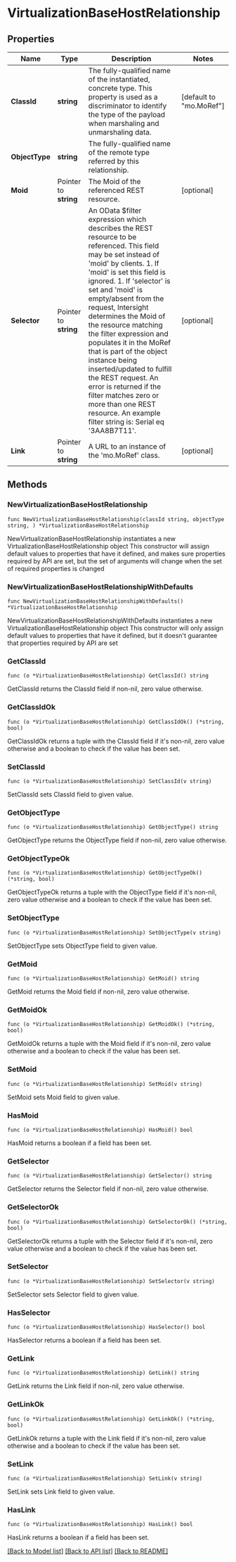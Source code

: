 # VirtualizationBaseHostRelationship

## Properties

Name | Type | Description | Notes
------------ | ------------- | ------------- | -------------
**ClassId** | **string** | The fully-qualified name of the instantiated, concrete type. This property is used as a discriminator to identify the type of the payload when marshaling and unmarshaling data. | [default to "mo.MoRef"]
**ObjectType** | **string** | The fully-qualified name of the remote type referred by this relationship. | 
**Moid** | Pointer to **string** | The Moid of the referenced REST resource. | [optional] 
**Selector** | Pointer to **string** | An OData $filter expression which describes the REST resource to be referenced. This field may be set instead of &#39;moid&#39; by clients. 1. If &#39;moid&#39; is set this field is ignored. 1. If &#39;selector&#39; is set and &#39;moid&#39; is empty/absent from the request, Intersight determines the Moid of the resource matching the filter expression and populates it in the MoRef that is part of the object instance being inserted/updated to fulfill the REST request. An error is returned if the filter matches zero or more than one REST resource. An example filter string is: Serial eq &#39;3AA8B7T11&#39;. | [optional] 
**Link** | Pointer to **string** | A URL to an instance of the &#39;mo.MoRef&#39; class. | [optional] 

## Methods

### NewVirtualizationBaseHostRelationship

`func NewVirtualizationBaseHostRelationship(classId string, objectType string, ) *VirtualizationBaseHostRelationship`

NewVirtualizationBaseHostRelationship instantiates a new VirtualizationBaseHostRelationship object
This constructor will assign default values to properties that have it defined,
and makes sure properties required by API are set, but the set of arguments
will change when the set of required properties is changed

### NewVirtualizationBaseHostRelationshipWithDefaults

`func NewVirtualizationBaseHostRelationshipWithDefaults() *VirtualizationBaseHostRelationship`

NewVirtualizationBaseHostRelationshipWithDefaults instantiates a new VirtualizationBaseHostRelationship object
This constructor will only assign default values to properties that have it defined,
but it doesn't guarantee that properties required by API are set

### GetClassId

`func (o *VirtualizationBaseHostRelationship) GetClassId() string`

GetClassId returns the ClassId field if non-nil, zero value otherwise.

### GetClassIdOk

`func (o *VirtualizationBaseHostRelationship) GetClassIdOk() (*string, bool)`

GetClassIdOk returns a tuple with the ClassId field if it's non-nil, zero value otherwise
and a boolean to check if the value has been set.

### SetClassId

`func (o *VirtualizationBaseHostRelationship) SetClassId(v string)`

SetClassId sets ClassId field to given value.


### GetObjectType

`func (o *VirtualizationBaseHostRelationship) GetObjectType() string`

GetObjectType returns the ObjectType field if non-nil, zero value otherwise.

### GetObjectTypeOk

`func (o *VirtualizationBaseHostRelationship) GetObjectTypeOk() (*string, bool)`

GetObjectTypeOk returns a tuple with the ObjectType field if it's non-nil, zero value otherwise
and a boolean to check if the value has been set.

### SetObjectType

`func (o *VirtualizationBaseHostRelationship) SetObjectType(v string)`

SetObjectType sets ObjectType field to given value.


### GetMoid

`func (o *VirtualizationBaseHostRelationship) GetMoid() string`

GetMoid returns the Moid field if non-nil, zero value otherwise.

### GetMoidOk

`func (o *VirtualizationBaseHostRelationship) GetMoidOk() (*string, bool)`

GetMoidOk returns a tuple with the Moid field if it's non-nil, zero value otherwise
and a boolean to check if the value has been set.

### SetMoid

`func (o *VirtualizationBaseHostRelationship) SetMoid(v string)`

SetMoid sets Moid field to given value.

### HasMoid

`func (o *VirtualizationBaseHostRelationship) HasMoid() bool`

HasMoid returns a boolean if a field has been set.

### GetSelector

`func (o *VirtualizationBaseHostRelationship) GetSelector() string`

GetSelector returns the Selector field if non-nil, zero value otherwise.

### GetSelectorOk

`func (o *VirtualizationBaseHostRelationship) GetSelectorOk() (*string, bool)`

GetSelectorOk returns a tuple with the Selector field if it's non-nil, zero value otherwise
and a boolean to check if the value has been set.

### SetSelector

`func (o *VirtualizationBaseHostRelationship) SetSelector(v string)`

SetSelector sets Selector field to given value.

### HasSelector

`func (o *VirtualizationBaseHostRelationship) HasSelector() bool`

HasSelector returns a boolean if a field has been set.

### GetLink

`func (o *VirtualizationBaseHostRelationship) GetLink() string`

GetLink returns the Link field if non-nil, zero value otherwise.

### GetLinkOk

`func (o *VirtualizationBaseHostRelationship) GetLinkOk() (*string, bool)`

GetLinkOk returns a tuple with the Link field if it's non-nil, zero value otherwise
and a boolean to check if the value has been set.

### SetLink

`func (o *VirtualizationBaseHostRelationship) SetLink(v string)`

SetLink sets Link field to given value.

### HasLink

`func (o *VirtualizationBaseHostRelationship) HasLink() bool`

HasLink returns a boolean if a field has been set.


[[Back to Model list]](../README.md#documentation-for-models) [[Back to API list]](../README.md#documentation-for-api-endpoints) [[Back to README]](../README.md)


